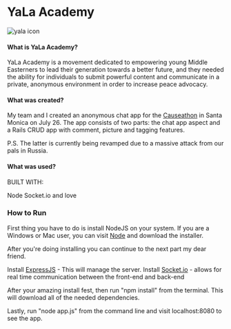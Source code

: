 # YaLa Academy

![yala icon](http://photos-g.ak.fbcdn.net/hphotos-ak-prn2/t1.0-0/s240x240/1623582_774560009223835_7159794215110978132_n.png)


#### What is YaLa Academy?

YaLa Academy is a movement dedicated to empowering young Middle Easterners to lead their generation towards a better future, and they needed the ability for individuals to submit powerful content and communicate in a private, anonymous environment in order to increase peace advocacy. 

#### What was created?

My team and I created an anonymous chat app for the [Causeathon](http://www.hackforacause.com) in Santa Monica on July 26. The app consists of two parts: the chat app aspect and a Rails CRUD app with comment, picture and tagging features.

P.S. 
The latter is currently being revamped due to a massive attack from our pals in Russia. 

#### What was used?

BUILT WITH:

Node
Socket.io
and love

### How to Run

First thing you have to do is install NodeJS on your system. If you are a Windows or Mac user, you can visit [Node](nodejs.org) and download the installer. 

After you're doing installing you can continue to the next part my dear friend.

Install [ExpressJS](http://expressjs.com) - This will manage the server.
Install [Socket.io](http://socket.io) - allows for real time communication between the front-end and back-end

After your amazing install fest, then run "npm install" from the terminal. This will download all of the needed dependencies. 

Lastly, run "node app.js" from the command line and visit localhost:8080 to see the app.


